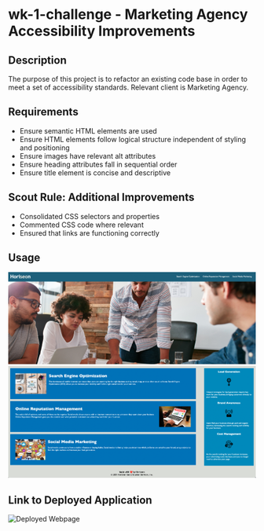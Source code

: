 # wk-1-challenge - Marketing Agency Accessibility Improvements

## Description
The purpose of this project is to refactor an existing code base in order to meet a set of accessibility standards. Relevant client is Marketing Agency. 

## Requirements
- Ensure semantic HTML elements are used
- Ensure HTML elements follow logical structure independent of styling and positioning
- Ensure images have relevant alt attributes
- Ensure heading attributes fall in sequential order
- Ensure title element is concise and descriptive

## Scout Rule: Additional Improvements
- Consolidated CSS selectors and properties
- Commented CSS code where relevant
- Ensured that links are functioning correctly

## Usage
![Webpage Screenshot 1](assets/images/webpage-1.png)
![Webpage Screenshot 2](assets/images/webpage-2.png)

## Link to Deployed Application
<!-- TODO: Replace link below with link to deployed application -->
![Deployed Webpage](https://img.shields.io/github/languages/top/nielsenjared/badmath)
